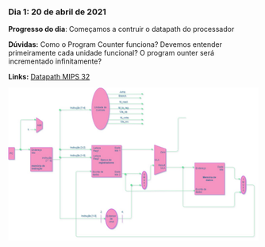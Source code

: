 ### Dia 1: 20 de abril de 2021

**Progresso do dia**: Começamos a contruir o datapath do processador

**Dúvidas:** Como o Program Counter funciona? Devemos entender primeiramente cada unidade funcional? O program ounter será incrementado infinitamente?

**Links:** [Datapath MIPS 32](https://cdn.discordapp.com/attachments/708882394400292935/834136976214851644/Datapath.png)

<img src="1.jpg" width="600">
